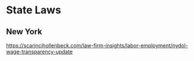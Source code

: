 # State Laws

## New York

https://scarincihollenbeck.com/law-firm-insights/labor-employment/nydol-wage-transparency-update